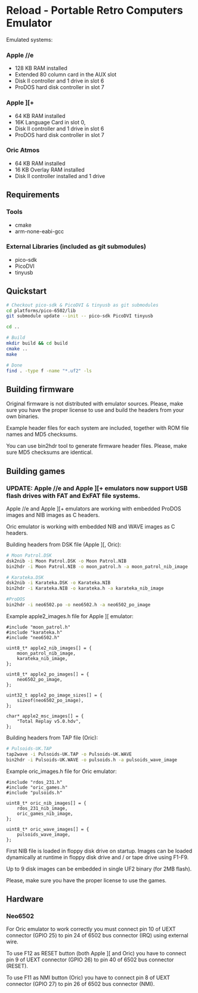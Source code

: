 # Reload - Portable Retro Computers Emulator

Emulated systems:

### Apple //e
  - 128 KB RAM installed 
  - Extended 80 column card in the AUX slot
  - Disk II controller and 1 drive in slot 6
  - ProDOS hard disk controller in slot 7

### Apple ][+
  - 64 KB RAM installed
  - 16K Language Card in slot 0,
  - Disk II controller and 1 drive in slot 6
  - ProDOS hard disk controller in slot 7

### Oric Atmos
  - 64 KB RAM installed
  - 16 KB Overlay RAM installed
  - Disk II controller installed and 1 drive

## Requirements
### Tools
- cmake
- arm-none-eabi-gcc

### External Libraries (included as git submodules)
- pico-sdk
- PicoDVI
- tinyusb

## Quickstart 

```bash
# Checkout pico-sdk & PicoDVI & tinyusb as git submodules
cd platforms/pico-6502/lib
git submodule update --init -- pico-sdk PicoDVI tinyusb

cd ..

# Build
mkdir build && cd build
cmake ..
make

# Done
find . -type f -name "*.uf2" -ls
```

## Building firmware
Original firmware is not distributed with emulator sources. Please, make sure you have the proper license to use and build the headers from your own binaries.

Example header files for each system are included, together with ROM file names and MD5 checksums.

You can use bin2hdr tool to generate firmware header files. Please, make sure MD5 checksums are identical.


## Building games
### UPDATE: Apple //e and Apple ][+ emulators now support USB flash drives with FAT and ExFAT file systems.

Apple //e and Apple ][+ emulators are working with embedded ProDOS images and NIB images as C headers.

Oric emulator is working with embedded NIB and WAVE images as C headers.

Building headers from DSK file (Apple ][, Oric):

```bash
# Moon Patrol.DSK
dsk2nib -i Moon Patrol.DSK -o Moon Patrol.NIB
bin2hdr -i Moon Patrol.NIB -o moon_patrol.h -a moon_patrol_nib_image

# Karateka.DSK
dsk2nib -i Karateka.DSK -o Karateka.NIB
bin2hdr -i Karateka.NIB -o karateka.h -a karateka_nib_image

#ProDOS 
bin2hdr -i neo6502.po -o neo6502.h -a neo6502_po_image
```

Example apple2_images.h file for Apple ][ emulator:

```
#include "moon_patrol.h"
#include "karateka.h"
#include "neo6502.h"

uint8_t* apple2_nib_images[] = {
    moon_patrol_nib_image,
    karateka_nib_image,
};

uint8_t* apple2_po_images[] = {
    neo6502_po_image,
};

uint32_t apple2_po_image_sizes[] = {
    sizeof(neo6502_po_image),
};

char* apple2_msc_images[] = {
    "Total Replay v5.0.hdv",
};

```

Building headers from TAP file (Oric):

```bash
# Pulsoids-UK.TAP
tap2wave -i Pulsoids-UK.TAP -o Pulsoids-UK.WAVE
bin2hdr -i Pulsoids-UK.WAVE -o pulsoids.h -a pulsoids_wave_image
```

Example oric_images.h file for Oric emulator:

```
#include "rdos_231.h"
#include "oric_games.h"
#include "pulsoids.h"

uint8_t* oric_nib_images[] = {
    rdos_231_nib_image,
    oric_games_nib_image,
};

uint8_t* oric_wave_images[] = {
    pulsoids_wave_image,
};
```

First NIB file is loaded in floppy disk drive on startup. Images can be loaded dynamically at runtime in floppy disk drive and / or tape drive using F1-F9.

Up to 9 disk images can be embedded in single UF2 binary (for 2MB flash).

Please, make sure you have the proper license to use the games.

## Hardware
### Neo6502
For Oric emulator to work correctly you must connect pin 10 of UEXT connector (GPIO 25) to pin 24 of 6502 bus connector (IRQ) using external wire.

To use F12 as RESET button (both Apple ][ and Oric) you have to connect pin 9 of UEXT connector (GPIO 26) to pin 40 of 6502 bus connector (RESET).

To use F11 as NMI button (Oric) you have to connect pin 8 of UEXT connector (GPIO 27) to pin 26 of 6502 bus connector (NMI).
